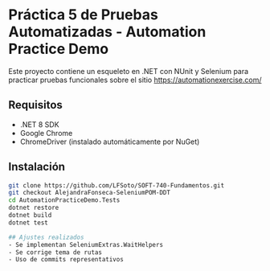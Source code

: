 # Práctica 5 de Pruebas Automatizadas - Automation Practice Demo

Este proyecto contiene un esqueleto en .NET con NUnit y Selenium para practicar pruebas funcionales sobre el sitio https://automationexercise.com/

## Requisitos
- .NET 8 SDK
- Google Chrome
- ChromeDriver (instalado automáticamente por NuGet)

## Instalación
```bash
git clone https://github.com/LFSoto/SOFT-740-Fundamentos.git
git checkout AlejandraFonseca-SeleniumPOM-DDT
cd AutomationPracticeDemo.Tests
dotnet restore
dotnet build
dotnet test

## Ajustes realizados
- Se implementan SeleniumExtras.WaitHelpers
- Se corrige tema de rutas
- Uso de commits representativos



